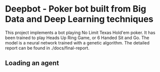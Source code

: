 # Deepbot - Poker bot built from Big Data and Deep Learning techniques

This project implements a bot playing No Limit Texas Hold'em poker. It has been trained to play Heads Up Ring Game, or 6 Handed Sit and Go. The model is a neural network trained with a genetic algorithm. The detailed report can be found in ./docs/final-report.

## Loading an agent
